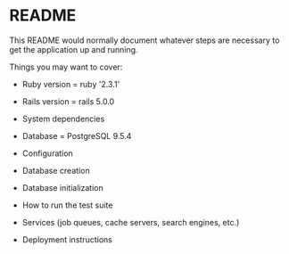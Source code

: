 # README

This README would normally document whatever steps are necessary to get the
application up and running.

Things you may want to cover:

* Ruby version = ruby '2.3.1'

* Rails version = rails 5.0.0

* System dependencies

* Database = PostgreSQL 9.5.4

* Configuration

* Database creation

* Database initialization

* How to run the test suite

* Services (job queues, cache servers, search engines, etc.)

* Deployment instructions
